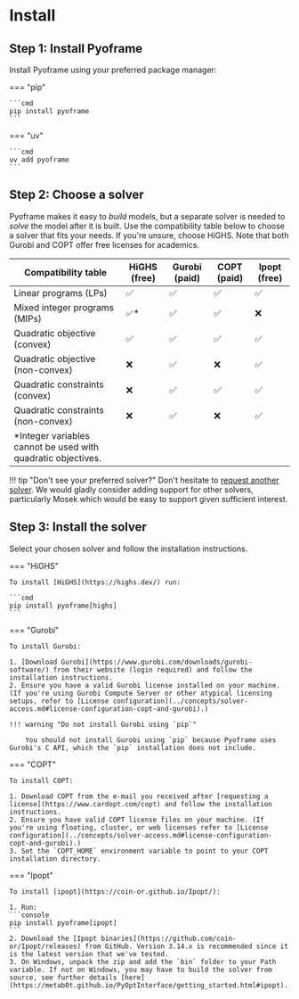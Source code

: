 # Install

## Step 1: Install Pyoframe

Install Pyoframe using your preferred package manager:

=== "pip"

    ```cmd
    pip install pyoframe
    ```

=== "uv"

    ```cmd
    uv add pyoframe
    ```

## Step 2: Choose a solver

Pyoframe makes it easy to _build_ models, but a separate solver is needed to _solve_ the model after it is built. Use the compatibility table below to choose a solver that fits your needs. If you're unsure, choose HiGHS. Note that both Gurobi and COPT offer free licenses for academics.

| Compatibility table                                           | HiGHS (free) | Gurobi (paid) | COPT (paid) | Ipopt (free) |
| ------------------------------------------------------------- | ------------ | ------------- | ----------- | ------------ |
| Linear programs (LPs)                                         | ✅           | ✅            | ✅          | ✅           |
| Mixed integer programs (MIPs)                                 | ✅*          | ✅            | ✅          | ❌           |
| Quadratic objective (convex)                                  | ✅           | ✅            | ✅          | ✅           |
| Quadratic objective (non-convex)                              | ❌           | ✅            | ❌          | ✅           |
| Quadratic constraints (convex)                                | ❌           | ✅            | ✅          | ✅           |
| Quadratic constraints (non-convex)                            | ❌           | ✅            | ❌          | ✅           |
| *Integer variables cannot be used with quadratic objectives.  |

!!! tip "Don't see your preferred solver?"
    Don't hesitate to [request another solver](https://github.com/Bravos-Power/pyoframe/issues/144). We would gladly consider adding support for other solvers, particularly Mosek which would be easy to support given sufficient interest.

## Step 3: Install the solver

Select your chosen solver and follow the installation instructions.

=== "HiGHS"

    To install [HiGHS](https://highs.dev/) run:

    ```cmd
    pip install pyoframe[highs]
    ```

=== "Gurobi"

    To install Gurobi:

    1. [Download Gurobi](https://www.gurobi.com/downloads/gurobi-software/) from their website (login required) and follow the installation instructions.
    2. Ensure you have a valid Gurobi license installed on your machine. (If you're using Gurobi Compute Server or other atypical licensing setups, refer to [License configuration](../concepts/solver-access.md#license-configuration-copt-and-gurobi).)

    !!! warning "Do not install Gurobi using `pip`"

        You should not install Gurobi using `pip` because Pyoframe uses Gurobi's C API, which the `pip` installation does not include.

=== "COPT"

    To install COPT:
    
    1. Download COPT from the e-mail you received after [requesting a license](https://www.cardopt.com/copt) and follow the installation instructions.
    2. Ensure you have valid COPT license files on your machine. (If you're using floating, cluster, or web licenses refer to [License configuration](../concepts/solver-access.md#license-configuration-copt-and-gurobi).)
    3. Set the `COPT_HOME` environment variable to point to your COPT installation directory.

=== "Ipopt"

    To install [ipopt](https://coin-or.github.io/Ipopt/):

    1. Run:
    ```console
    pip install pyoframe[ipopt]
    ```
    2. Download the [Ipopt binaries](https://github.com/coin-or/Ipopt/releases) from GitHub. Version 3.14.x is recommended since it is the latest version that we've tested.
    3. On Windows, unpack the zip and add the `bin` folder to your Path variable. If not on Windows, you may have to build the solver from source, see further details [here](https://metab0t.github.io/PyOptInterface/getting_started.html#ipopt).
